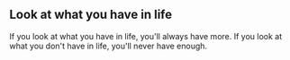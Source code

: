 ## Look at what you have in life

If you look at what you have in life, you'll always have more. If you look at what you don't have in life, you'll never have enough.
